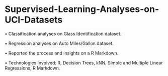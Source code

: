 # Supervised-Learning-Analyses-on-UCI-Datasets

• Classification analyses on Glass Identification dataset.

• Regression analyses on Auto Miles/Gallon dataset.

• Reported the process and insights on a R Markdown.

• Technologies Involved: R, Decision Trees, kNN, Simple and Multiple Linear Regressions, R Markdown.
